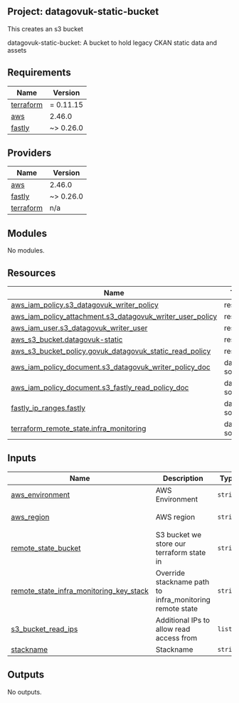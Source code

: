 ## Project: datagovuk-static-bucket

This creates an s3 bucket

datagovuk-static-bucket: A bucket to hold legacy CKAN static data and assets

## Requirements

| Name | Version |
|------|---------|
| <a name="requirement_terraform"></a> [terraform](#requirement\_terraform) | = 0.11.15 |
| <a name="requirement_aws"></a> [aws](#requirement\_aws) | 2.46.0 |
| <a name="requirement_fastly"></a> [fastly](#requirement\_fastly) | ~> 0.26.0 |

## Providers

| Name | Version |
|------|---------|
| <a name="provider_aws"></a> [aws](#provider\_aws) | 2.46.0 |
| <a name="provider_fastly"></a> [fastly](#provider\_fastly) | ~> 0.26.0 |
| <a name="provider_terraform"></a> [terraform](#provider\_terraform) | n/a |

## Modules

No modules.

## Resources

| Name | Type |
|------|------|
| [aws_iam_policy.s3_datagovuk_writer_policy](https://registry.terraform.io/providers/hashicorp/aws/2.46.0/docs/resources/iam_policy) | resource |
| [aws_iam_policy_attachment.s3_datagovuk_writer_user_policy](https://registry.terraform.io/providers/hashicorp/aws/2.46.0/docs/resources/iam_policy_attachment) | resource |
| [aws_iam_user.s3_datagovuk_writer_user](https://registry.terraform.io/providers/hashicorp/aws/2.46.0/docs/resources/iam_user) | resource |
| [aws_s3_bucket.datagovuk-static](https://registry.terraform.io/providers/hashicorp/aws/2.46.0/docs/resources/s3_bucket) | resource |
| [aws_s3_bucket_policy.govuk_datagovuk_static_read_policy](https://registry.terraform.io/providers/hashicorp/aws/2.46.0/docs/resources/s3_bucket_policy) | resource |
| [aws_iam_policy_document.s3_datagovuk_writer_policy_doc](https://registry.terraform.io/providers/hashicorp/aws/2.46.0/docs/data-sources/iam_policy_document) | data source |
| [aws_iam_policy_document.s3_fastly_read_policy_doc](https://registry.terraform.io/providers/hashicorp/aws/2.46.0/docs/data-sources/iam_policy_document) | data source |
| [fastly_ip_ranges.fastly](https://registry.terraform.io/providers/hashicorp/fastly/latest/docs/data-sources/ip_ranges) | data source |
| [terraform_remote_state.infra_monitoring](https://registry.terraform.io/providers/hashicorp/terraform/latest/docs/data-sources/remote_state) | data source |

## Inputs

| Name | Description | Type | Default | Required |
|------|-------------|------|---------|:--------:|
| <a name="input_aws_environment"></a> [aws\_environment](#input\_aws\_environment) | AWS Environment | `string` | n/a | yes |
| <a name="input_aws_region"></a> [aws\_region](#input\_aws\_region) | AWS region | `string` | `"eu-west-1"` | no |
| <a name="input_remote_state_bucket"></a> [remote\_state\_bucket](#input\_remote\_state\_bucket) | S3 bucket we store our terraform state in | `string` | n/a | yes |
| <a name="input_remote_state_infra_monitoring_key_stack"></a> [remote\_state\_infra\_monitoring\_key\_stack](#input\_remote\_state\_infra\_monitoring\_key\_stack) | Override stackname path to infra\_monitoring remote state | `string` | `""` | no |
| <a name="input_s3_bucket_read_ips"></a> [s3\_bucket\_read\_ips](#input\_s3\_bucket\_read\_ips) | Additional IPs to allow read access from | `list` | n/a | yes |
| <a name="input_stackname"></a> [stackname](#input\_stackname) | Stackname | `string` | n/a | yes |

## Outputs

No outputs.
